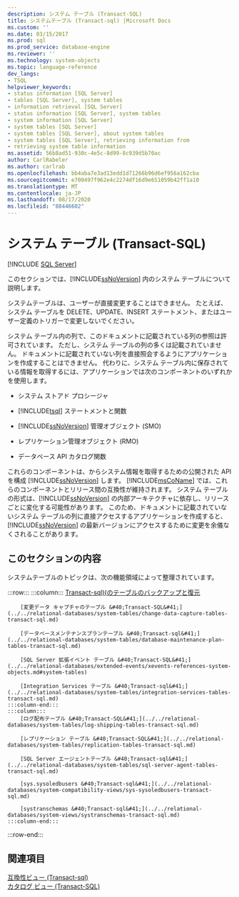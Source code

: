 ```yaml
---
description: システム テーブル (Transact-SQL)
title: システムテーブル (Transact-sql) |Microsoft Docs
ms.custom: ''
ms.date: 03/15/2017
ms.prod: sql
ms.prod_service: database-engine
ms.reviewer: ''
ms.technology: system-objects
ms.topic: language-reference
dev_langs:
- TSQL
helpviewer_keywords:
- status information [SQL Server]
- tables [SQL Server], system tables
- information retrieval [SQL Server]
- status information [SQL Server], system tables
- system information [SQL Server]
- system tables [SQL Server]
- system tables [SQL Server], about system tables
- system tables [SQL Server], retrieving information from
- retrieving system table information
ms.assetid: 56b8ad51-930c-4e5c-8d99-8c939d5b70ac
author: CarlRabeler
ms.author: carlrab
ms.openlocfilehash: bb4aba7e3ad13edd1d71266b96d6ef956a162cba
ms.sourcegitcommit: e700497f962e4c2274df16d9e651059b42ff1a10
ms.translationtype: MT
ms.contentlocale: ja-JP
ms.lasthandoff: 08/17/2020
ms.locfileid: "88446602"
---
```

# <a name="system-tables-transact-sql"></a>システム テーブル (Transact-SQL)
[!INCLUDE [SQL Server](../../includes/applies-to-version/sqlserver.md)]

  このセクションでは、[!INCLUDE[ssNoVersion](../../includes/ssnoversion-md.md)] 内のシステム テーブルについて説明します。  
  
 システムテーブルは、ユーザーが直接変更することはできません。 たとえば、システム テーブルを DELETE、UPDATE、INSERT ステートメント、またはユーザー定義のトリガーで変更しないでください。  
  
 システム テーブル内の列で、このドキュメントに記載されている列の参照は許可されています。 ただし、システム テーブルの列の多くは記載されていません。 ドキュメントに記載されていない列を直接照会するようにアプリケーションを作成することはできません。 代わりに、システム テーブル内に保存されている情報を取得するには、アプリケーションでは次のコンポーネントのいずれかを使用します。  
  
-   システム ストアド プロシージャ  
  
-   [!INCLUDE[tsql](../../includes/tsql-md.md)] ステートメントと関数  
  
-   [!INCLUDE[ssNoVersion](../../includes/ssnoversion-md.md)] 管理オブジェクト (SMO)  
  
-   レプリケーション管理オブジェクト (RMO)  
  
-   データベース API カタログ関数  
  
 これらのコンポーネントは、からシステム情報を取得するための公開された API を構成 [!INCLUDE[ssNoVersion](../../includes/ssnoversion-md.md)] します。 [!INCLUDE[msCoName](../../includes/msconame-md.md)] では、これらのコンポーネントとリリース間の互換性が維持されます。 システム テーブルの形式は、[!INCLUDE[ssNoVersion](../../includes/ssnoversion-md.md)] の内部アーキテクチャに依存し、リリースごとに変化する可能性があります。 このため、ドキュメントに記載されていないシステム テーブルの列に直接アクセスするアプリケーションを作成すると、[!INCLUDE[ssNoVersion](../../includes/ssnoversion-md.md)] の最新バージョンにアクセスするために変更を余儀なくされることがあります。  
  
## <a name="in-this-section"></a>このセクションの内容  
 システムテーブルのトピックは、次の機能領域によって整理されています。  

:::row:::
    :::column:::
        [Transact-sql&#41;&#40;のテーブルのバックアップと復元 ](../../relational-databases/system-tables/backup-and-restore-tables-transact-sql.md)

        [変更データ キャプチャのテーブル &#40;Transact-SQL&#41;](../../relational-databases/system-tables/change-data-capture-tables-transact-sql.md)

        [データベースメンテナンスプランテーブル &#40;Transact-sql&#41;](../../relational-databases/system-tables/database-maintenance-plan-tables-transact-sql.md)

        [SQL Server 拡張イベント テーブル &#40;Transact-SQL&#41;](../../relational-databases/extended-events/xevents-references-system-objects.md#system-tables)

        [Integration Services テーブル &#40;Transact-sql&#41;](../../relational-databases/system-tables/integration-services-tables-transact-sql.md)
    :::column-end:::
    :::column:::
        [ログ配布テーブル &#40;Transact-SQL&#41;](../../relational-databases/system-tables/log-shipping-tables-transact-sql.md)

        [レプリケーション テーブル &#40;Transact-SQL&#41;](../../relational-databases/system-tables/replication-tables-transact-sql.md)

        [SQL Server エージェントテーブル &#40;Transact-sql&#41;](../../relational-databases/system-tables/sql-server-agent-tables-transact-sql.md)

        [sys.sysoledbusers &#40;Transact-sql&#41;](../../relational-databases/system-compatibility-views/sys-sysoledbusers-transact-sql.md)

        [systranschemas &#40;Transact-sql&#41;](../../relational-databases/system-views/systranschemas-transact-sql.md)
    :::column-end:::
:::row-end:::

## <a name="see-also"></a>関連項目  
 [互換性ビュー &#40;Transact-sql&#41;](~/relational-databases/system-compatibility-views/system-compatibility-views-transact-sql.md)   
 [カタログ ビュー &#40;Transact-SQL&#41;](../../relational-databases/system-catalog-views/catalog-views-transact-sql.md)  
  
  
